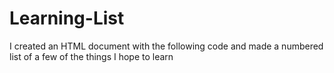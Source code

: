 # Learning-List
I created an HTML document with the following code and made a numbered list of a few of the things I hope to learn
